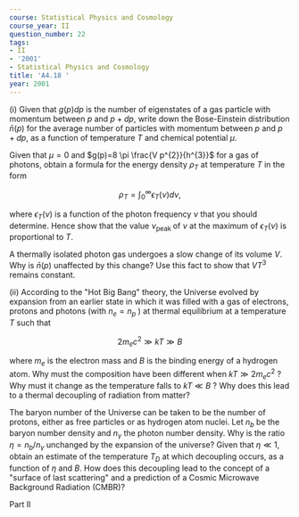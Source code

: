 ```yaml
---
course: Statistical Physics and Cosmology
course_year: II
question_number: 22
tags:
- II
- '2001'
- Statistical Physics and Cosmology
title: 'A4.18 '
year: 2001
---
```



(i) Given that $g(p) d p$ is the number of eigenstates of a gas particle with momentum between $p$ and $p+d p$, write down the Bose-Einstein distribution $\bar{n}(p)$ for the average number of particles with momentum between $p$ and $p+d p$, as a function of temperature $T$ and chemical potential $\mu$.

Given that $\mu=0$ and $g(p)=8 \pi \frac{V p^{2}}{h^{3}}$ for a gas of photons, obtain a formula for the energy density $\rho_{T}$ at temperature $T$ in the form

$$\rho_{T}=\int_{0}^{\infty} \epsilon_{T}(\nu) d \nu,$$

where $\epsilon_{T}(\nu)$ is a function of the photon frequency $\nu$ that you should determine. Hence show that the value $\nu_{\text {peak }}$ of $\nu$ at the maximum of $\epsilon_{T}(\nu)$ is proportional to $T$.

A thermally isolated photon gas undergoes a slow change of its volume $V$. Why is $\bar{n}(p)$ unaffected by this change? Use this fact to show that $V T^{3}$ remains constant.

(ii) According to the "Hot Big Bang" theory, the Universe evolved by expansion from an earlier state in which it was filled with a gas of electrons, protons and photons (with $n_{e}=n_{p}$ ) at thermal equilibrium at a temperature $T$ such that

$$2 m_{e} c^{2} \gg k T \gg B$$

where $m_{e}$ is the electron mass and $B$ is the binding energy of a hydrogen atom. Why must the composition have been different when $k T \gg 2 m_{e} c^{2}$ ? Why must it change as the temperature falls to $k T \ll B$ ? Why does this lead to a thermal decoupling of radiation from matter?

The baryon number of the Universe can be taken to be the number of protons, either as free particles or as hydrogen atom nuclei. Let $n_{b}$ be the baryon number density and $n_{\gamma}$ the photon number density. Why is the ratio $\eta=n_{b} / n_{\gamma}$ unchanged by the expansion of the universe? Given that $\eta \ll 1$, obtain an estimate of the temperature $T_{D}$ at which decoupling occurs, as a function of $\eta$ and $B$. How does this decoupling lead to the concept of a "surface of last scattering" and a prediction of a Cosmic Microwave Background Radiation (CMBR)?

Part II